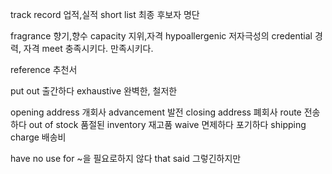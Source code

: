 track record 업적,실적
short list 최종 후보자 명단

fragrance 향기,향수
capacity 지위,자격
hypoallergenic 저자극성의
credential 경력, 자격
meet 충족시키다. 만족시키다.

reference 추천서

put out 출간하다
exhaustive 완벽한, 철저한


opening address 개회사
advancement 발전
closing address 폐회사
route 전송하다
out of stock 품절된
inventory 재고품
waive 면제하다 포기하다
shipping charge 배송비

have no use for ~을 필요로하지 않다
that said 그렇긴하지만
